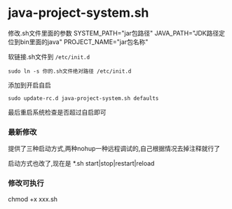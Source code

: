 # java-project-system.sh
修改.sh文件里面的参数
SYSTEM_PATH="jar包路径"
JAVA_PATH="JDK路径定位到bin里面的java"
PROJECT_NAME="jar包名称"

软链接.sh文件到 `/etc/init.d`

`sudo ln -s 你的.sh文件绝对路径 /etc/init.d`

添加到开启自启

`sudo update-rc.d java-project-system.sh defaults`

最后重启系统检查是否超过自启即可

### 最新修改

提供了三种启动方式,两种nohup一种远程调试的,自己根据情况去掉注释就行了

启动方式也改了,现在是 *.sh start|stop|restart|reload

### 修改可执行
chmod +x xxx.sh
